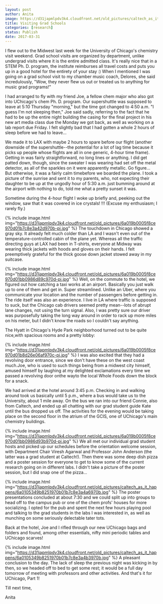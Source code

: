 ```yaml
---
layout: post
author: Anita
image: https://d31japmlpdv3k4.cloudfront.net/old_pictures/caltech_as_it_happens/6a0105349b8251970b01b8d26e064f970c.jpg
title: Visiting Grad Schools
categories: [research]
status: Publish
date: 2017-03-31
---
```



I flew out to the Midwest last week for the University of Chicago's chemistry visit weekend. Grad school visits are organized by department, unlike undergrad visits where it is the entire admitted class. It's really nice that in a STEM Ph. D. program, the institute reimburses all travel costs and puts you up in a good hotel for the entirety of your stay :) When I mentioned I was going on a grad school visit to my chamber music coach, Delores, she said incredulously, "Wow, they never flew us out or treated us to anything for music grad programs!"

I had arranged to fly with my friend Joe, a fellow chem major who also got into UChicago's chem Ph. D. program. Our supershuttle was supposed to leave at 5:10 Thursday "morning," but the time got changed to 4:50 a.m. "I guess I'm not sleeping then," Joe said sadly, referring to the fact that he had to be up the entire night building the casing for the final project in his new art media class due the Monday we got back, as well as working on a lab report due Friday. I felt slightly bad that I had gotten a whole 2 hours of sleep before we had to leave...

We made it to LAX with maybe 2 hours to spare before our flight (another downside of the supershuttle--the potential for a lot of lag time because it picks up people whose flights are all in one generic, 4-hour time frame). Getting in was fairly straightforward, no long lines or anything. I did get patted down, though, since the sweater I was wearing had set off the metal detector, as all of the sparkles on it were apparently metallic. Go figure... But otherwise, it was a fairly calm timebefore we boarded the plane. I took a picture of the sunrise and sent it to my parents, who, not expecting their daughter to be up at the ungodly hour of 5:30 a.m. just bumming around at the airport with nothing to do, told me what a pretty sunset it was.

Sometime during the 4-hour flight I woke up briefly and, peeking out the window, saw that it was covered in ice crystals! !!! (Excuse my enthusiasm; I rarely fly.)

{% include image.html img="https://d31japmlpdv3k4.cloudfront.net/old_pictures/6a019b0005f8ce970d01b7c8e3a42d970b-pi.jpg" %}
The touchdown in Chicago showed a gray sky. It already felt much colder than LA and I wasn't even out of the temperature-controlled cabin of the plane yet. Whereas all the traffic directing guys at LAX had been in T-shirts, everyone at Midway was wearing thick jackets with hoods and gloves on their hands. I felt preemptively grateful for the thick goose down jacket stowed away in my suitcase.


{% include image.html img="https://d31japmlpdv3k4.cloudfront.net/old_pictures/6a019b0005f8ce970d01bb0986d89c970d-pi.jpg" %}
Well, on the commute to the hotel, we figured out how catching a taxi works at an airport. Basically you just walk up to one of them and get in. Super streamlined. Unlike an Uber, where you communicate your location and the number of passengers before getting in. The ride itself was also an experience. I live in LA where traffic is supposed to suck, but the Chicago cab drivers seemed pretty mean--lots of abrupt lane changes, not using the turn signal. Also, I was pretty sure our driver was purposefully taking the long way around in order to rack up more miles on his meter, but I didn't know the roads so I couldn't say anything.

The Hyatt in Chicago's Hyde Park neighborhood turned out to be quite nice,with spacious rooms and a pretty lobby:

{% include image.html img="https://d31japmlpdv3k4.cloudfront.net/old_pictures/6a019b0005f8ce970d01b8d26e06af970c-pi.jpg" %}
I was also excited that they had a revolving door entrance, since we don't have these on the west coast much.Joe, who is used to such things being from a midwest city himself, amused himself by laughing at my delighted exclamations every time we passed a revolving door onthe wayto the local Whole Foods down the block for a snack.

We had arrived at the hotel around 3:45 p.m. Checking in and walking around took us basically until 5 p.m., where a bus would take us to the University, about 1 mile away. On the bus we ran into our friend Connie, also from Caltech, and ended up all chatting with our grad student guide Kate until the bus dropped us off. The activities for the evening would be taking place on the second floor in the atrium of the GCIS, one of UChicago's main chemistry buildings.


{% include image.html img="https://d31japmlpdv3k4.cloudfront.net/old_pictures/6a019b0005f8ce970d01bb0986d93b970d-pi.jpg" %}
We all met our individual grad student hosts and picked up our schedules before the orientation welcome session, with Department Chair Viresh Agarwal and Professor John Anderson (the latter was a grad student at Caltech!). Then there was some deep dish pizza and a poster session for everyone to get to know some of the current research going on in different labs. I didn't take a picture of the poster session, but I did snap one of the pizza...


{% include image.html img="https://d31japmlpdv3k4.cloudfront.net/old_pictures/caltech_as_it_happens/6a0105349b8251970b01b7c8e3a4a6970b.jpg" %}
The poster presentations concluded at about 7:30 and we could split up into groups to head off to the campus pub or one of the chem profs' houses for more socializing. I opted for the pub and spent the next few hours playing pool and talking to the grad students in the labs I was interested in, as well as munching on some seriously delectable tater tots.

Back at the hotel, Joe and I rifled through our new UChicago bags and folders and found, among other essentials, nifty mini periodic tables and UChicago scarves!

{% include image.html img="https://d31japmlpdv3k4.cloudfront.net/old_pictures/caltech_as_it_happens/6a0105349b8251970b01b7c8e3a4b3970b.jpg" %}
A pleasant conclusion to the day. The lack of sleep the previous night was kicking in by then, so we headed off to bed to get some rest; it would be a full day tomorrow of meeting with professors and other activities. And that's it for UChicago, Part 1!

Till next time,

Anita

